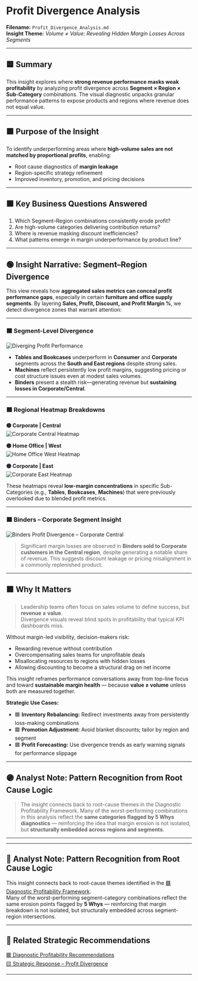 # Profit Divergence Analysis  
**Filename:** `Profit_Divergence_Analysis.md`  
**Insight Theme:** *Volume ≠ Value: Revealing Hidden Margin Losses Across Segments*

---

## 🟦 Summary

This insight explores where **strong revenue performance masks weak profitability** by analyzing profit divergence across **Segment × Region × Sub-Category** combinations. The visual diagnostic unpacks granular performance patterns to expose products and regions where revenue does not equal value.

---

## 🟩 Purpose of the Insight

To identify underperforming areas where **high-volume sales are not matched by proportional profits**, enabling:

- Root cause diagnostics of **margin leakage**
- Region-specific strategy refinement
- Improved inventory, promotion, and pricing decisions

---

## 🟪 Key Business Questions Answered

1. Which Segment–Region combinations consistently erode profit?
2. Are high-volume categories delivering contribution returns?
3. Where is revenue masking discount inefficiencies?
4. What patterns emerge in margin underperformance by product line?

---

## 🟢 Insight Narrative: Segment–Region Divergence

This view reveals how **aggregated sales metrics can conceal profit performance gaps**, especially in certain **furniture and office supply segments**. By layering **Sales, Profit, Discount, and Profit Margin %**, we detect divergence zones that warrant attention:

---

### 🟩 Segment-Level Divergence  
![Diverging Profit Performance](../../Assets/Profit_Divergence_Segement_CatSubCat_Reg.png)

- **Tables and Bookcases** underperform in **Consumer** and **Corporate** segments across the **South and East regions** despite strong sales.
- **Machines** reflect persistently low profit margins, suggesting pricing or cost structure issues even at modest sales volumes.
- **Binders** present a stealth risk—generating revenue but **sustaining losses in Corporate/Central**.

---

### 🟪 Regional Heatmap Breakdowns  

**🟡 Corporate | Central**  
![Corporate Central Heatmap](../../Assets/Profit_Divergence_by_Cat_SubCat_Heatmap_Corporate_Central.png)

**🟡 Home Office | West**  
![Home Office West Heatmap](../../Assets/Profit_Divergence_by_CatSubCat_Heatmap_HomeOffice_West.png)

**🟡 Corporate | East**  
![Corporate East Heatmap](../../Assets/Profit_Divergence_CatSubCat_Heatmap_CorporateEast.png)

These heatmaps reveal **low-margin concentrations** in specific Sub-Categories (e.g., **Tables**, **Bookcases**, **Machines**) that were previously overlooked due to blended profit metrics.

---

### 🟦 Binders – Corporate Segment Insight  
![Binders Profit Divergence – Corporate Central](../../Assets/Profit_Divergence_by_Cat_SubCat_Binders_Corporate_Central.png)

> Significant margin losses are observed in **Binders sold to Corporate customers in the Central region**, despite generating a notable share of revenue. This suggests discount leakage or pricing misalignment in a commonly replenished product.

---

## 🟩 Why It Matters

> Leadership teams often focus on sales volume to define success, but **revenue ≠ value**.  
> Divergence visuals reveal blind spots in profitability that typical KPI dashboards miss.

Without margin-led visibility, decision-makers risk:

- Rewarding revenue without contribution  
- Overcompensating sales teams for unprofitable deals  
- Misallocating resources to regions with hidden losses  
- Allowing discounting to become a structural drag on net income  

This insight reframes performance conversations away from top-line focus and toward **sustainable margin health** — because **value ≠ volume** unless both are measured together.

**Strategic Use Cases:**

- 🟦 **Inventory Rebalancing:** Redirect investments away from persistently loss-making combinations  
- 🟪 **Promotion Adjustment:** Avoid blanket discounts; tailor by region and segment  
- 🟩 **Profit Forecasting:** Use divergence trends as early warning signals for performance slippage

---

## 🟣 Analyst Note: Pattern Recognition from Root Cause Logic

> The insight connects back to root-cause themes in the Diagnostic Profitability Framework. Many of the worst-performing combinations in this analysis reflect the **same categories flagged by 5 Whys diagnostics** — reinforcing the idea that margin erosion is not isolated, but **structurally embedded across regions and segments**.

---
---

## 🧠 Analyst Note: Pattern Recognition from Root Cause Logic

This insight connects back to root-cause themes identified in the 
[🟪 Diagnostic Profitability Framework](../Insights/Diagnostic_Profitability_Framework.md).  
Many of the worst-performing segment-category combinations reflect the same erosion points flagged by **5 Whys** — reinforcing that margin breakdown is not isolated, but structurally embedded across segment-region intersections.

---

## 📁 Related Strategic Recommendations

[🟪 Diagnostic Profitability Recommendations](/Strategic_Recommendations/diagnostic_profitability_recommendation.md)   
[🟨 Strategic Response – Profit Divergence](/Strategic_Recommendations/profit_divergence_recommendation.md)

---
